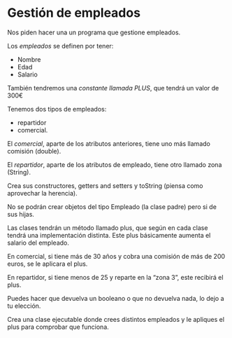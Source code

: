 # Gestión de empleados

 Nos piden hacer una un programa que gestione empleados.

Los *empleados* se definen por tener:

- Nombre
- Edad
- Salario

También tendremos una *constante llamada PLUS*, que tendrá un valor de 300€

Tenemos dos tipos de empleados: 
- repartidor
- comercial.

El *comercial*, aparte de los atributos anteriores, tiene uno más llamado comisión (double).

El *repartidor*, aparte de los atributos de empleado, tiene otro llamado zona (String).

Crea sus constructores, getters and setters y toString (piensa como aprovechar la herencia).

No se podrán crear objetos del tipo Empleado (la clase padre) pero si de sus hijas.

Las clases tendrán un método llamado plus, que según en cada clase tendrá una implementación distinta. Este plus básicamente aumenta el salario del empleado.

En comercial, si tiene más de 30 años y cobra una comisión de más de 200 euros, se le aplicara el plus.

En repartidor, si tiene menos de 25 y reparte en la “zona 3”, este recibirá el plus.

Puedes hacer que devuelva un booleano o que no devuelva nada, lo dejo a tu elección.

Crea una clase ejecutable donde crees distintos empleados y le apliques el plus para comprobar que funciona.
